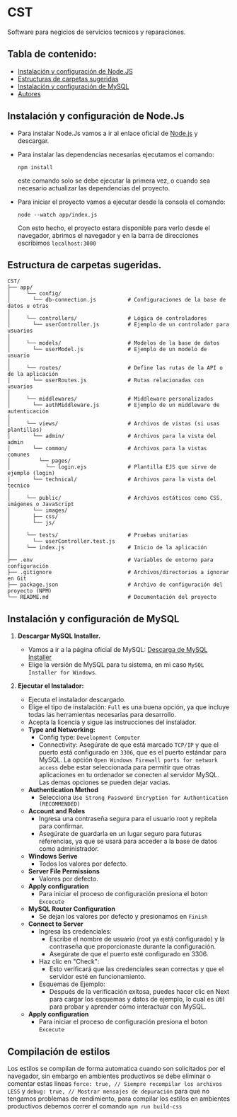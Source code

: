 # CST
Software para negicios de servicios tecnicos y reparaciones.

<h2>Tabla de contenido:</h2>

* [Instalación y configuración de Node.JS](#node)
* [Estructuras de carpetas sugeridas](#carpetas)
* [Instalación y configuración de MySQL](#mysql)
* [Autores](#autores)

<a name="node.js"><h2>Instalación y configuración de Node.Js</h2></a>
* Para instalar Node.Js vamos a ir al enlace oficial de [Node.js](https://nodejs.org/en) y descargar.

* Para instalar las dependencias necesarias ejecutamos el comando:
  ```
  npm install
  ```
  este comando solo se debe ejecutar la primera vez, o cuando sea necesario actualizar las dependencias del proyecto.

* Para iniciar el proyecto vamos a ejecutar desde la consola el comando:
  ```
  node --watch app/index.js
  ```
  Con esto hecho, el proyecto estara disponible para verlo desde el navegador, abrimos el navegador y en la barra de direcciones escribimos `localhost:3000`

<a name="carptas"><h2>Estructura de carpetas sugeridas.</h2></a>
```
CST/
├── app/
│     └── config/
│       └── db-connection.js          # Configuraciones de la base de datos u otras
│
│     └── controllers/                # Lógica de controladores
│       └── userController.js         # Ejemplo de un controlador para usuarios
│
│     └── models/                     # Modelos de la base de datos
│       └── userModel.js              # Ejemplo de un modelo de usuario
│
│     └── routes/                     # Define las rutas de la API o de la aplicación
│       └── userRoutes.js             # Rutas relacionadas con usuarios
│
│     └── middlewares/                # Middleware personalizados
│       └── authMiddleware.js         # Ejemplo de un middleware de autenticación
│
│     └── views/                      # Archivos de vistas (si usas plantillas)
│       └── admin/                    # Archivos para la vista del admin
│       └── common/                   # Archivos para la vistas comunes
│         └── pages/
│           └── login.ejs             # Plantilla EJS que sirve de ejemplo (login)
│       └── technical/                # Archivos para la vista del tecnico
│
│     └── public/                     # Archivos estáticos como CSS, imágenes o JavaScript
│       └── images/
│       ├── css/
│       └── js/
│
│     └── tests/                      # Pruebas unitarias
│       └── userController.test.js
│     └── index.js                    # Inicio de la aplicación
│
├── .env                              # Variables de entorno para configuración
├── .gitignore                        # Archivos/directorios a ignorar en Git
├── package.json                      # Archivo de configuración del proyecto (NPM)
└── README.md                         # Documentación del proyecto
```
<a name="mysql"><h2>Instalación y configuración de MySQL</h2></a>
1. **Descargar MySQL Installer.**
    * Vamos a ir a la página oficial de MySQL: [Descarga de MySQL Installer](https://dev.mysql.com/downloads/installer/)
    * Elige la versión de MySQL para tu sistema, en mi caso `MySQL Installer for Windows`.

2. **Ejecutar el Instalador:**
    * Ejecuta el instalador descargado.
    * Elige el tipo de instalación: `Full` es una buena opción, ya que incluye todas las herramientas necesarias para desarrollo.
    * Acepta la licencia y sigue las instrucciones del instalador.
    * **Type and Networking:**
      * Config type: `Development Computer`
      * Connectivity: Asegúrate de que está marcado `TCP/IP` y que el puerto está configurado en `3306`, que es el puerto estándar para MySQL. La opción `Open Windows Firewall ports for network access` debe estar seleccionada para permitir que otras aplicaciones en tu ordenador se conecten al servidor MySQL. Las demas opciones se pueden dejar vacias.
    * **Authentication Method**
      * Selecciona `Use Strong Password Encryption for Authentication (RECOMMENDED)`
    * **Account and Roles**
      * Ingresa una contraseña segura para el usuario root y repitela para confirmar.
      * Asegúrate de guardarla en un lugar seguro para futuras referencias, ya que se usará para acceder a la base de datos como administrador.
    * **Windows Serive**
      * Todos los valores por defecto.
    * **Server File Permissions**
      * Valores por defecto.
    * **Apply configuration**
      * Para iniciar el proceso de configuración presiona el boton `Excecute`
    * **MySQL Router Configuration**
      * Se dejan los valores por defecto y presionamos en `Finish`
    * **Connect to Server**
      * Ingresa las credenciales:
        * Escribe el nombre de usuario (root ya está configurado) y la contraseña que proporcionaste durante la configuración.
        * Asegúrate de que el puerto esté configurado en 3306.
      * Haz clic en "Check":
        * Esto verificará que las credenciales sean correctas y que el servidor esté en funcionamiento.
      * Esquemas de Ejemplo:
        * Después de la verificación exitosa, puedes hacer clic en Next para cargar los esquemas y datos de ejemplo, lo cual es útil para probar y aprender cómo interactuar con MySQL.
    * **Apply configuration**
      * Para iniciar el proceso de configuración presiona el boton `Excecute`

<a name="autores"><h2>Compilación de estilos</h2></a>
Los estilos se compilan de forma automatica cuando son solicitados por el navegador, sin embargo en ambientes productivos se debe eliminar o comentar estas lineas `force: true, // Siempre recompilar los archivos LESS` y `debug: true, // Mostrar mensajes de depuración` para que no tengamos problemas de rendimiento, para compilar los estilos en ambientes productivos debemos correr el comando `npm run build-css`
